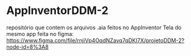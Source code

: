 # AppInventorDDM-2
repositório que contem os arquivos .aia feitos no AppInventor
Tela do mesmo app feita no figma: https://www.figma.com/file/rnjiVp4OqdNZavq7qDKI7X/projetoDDM-2?node-id=8%3A8
